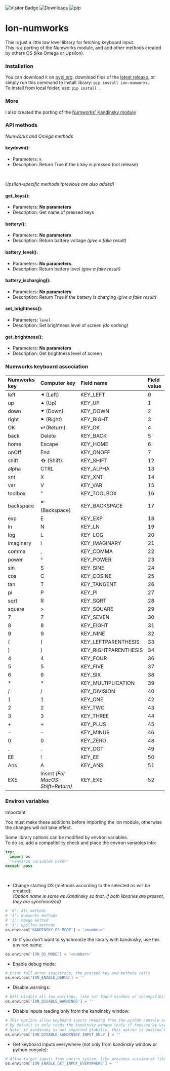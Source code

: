 ![Visitor Badge](https://visitor-badge.laobi.icu/badge?page_id=ZetaMap.Ion-Numworks) ![Downloads](https://shields.io/github/downloads/ZetaMap/Ion-Numworks/total) ![pip](https://img.shields.io/pypi/dm/ion-numworks?label=pip_downloads)

# Ion-numworks
This is just a little low level library for fetching keyboard input. <br>
This is a porting of the Numworks module, and add other methods created by others OS (like Omega or Upsilon).


### Installation
You can download it on [pypi.org](https://pypi.org/project/ion-numworks), download files of the [latest release](https://github.com/ZetaMap/Ion-numworks/releases/latest), or simply run this command to install library: ``pip install ion-numworks``. <br>
To install from local folder, use: ``pip install .``


### More
I also created the porting of the [Numworks' Kandinsky module](https://github.com/ZetaMap/Kandinsky-Numworks)


### API methods
*Numworks and Omega methods*

#### keydown():
* Parameters: ``k``
* Description: Return True if the ``k`` key is pressed (not release)

<br>

*Upsilon-specific methods (previous are also added)*

#### get_keys():
* Parameters: **No parameters**
* Description: Get name of pressed keys

#### battery():
* Parameters: **No parameters**
* Description: Return battery voltage *(give a fake result)*

#### battery_level():
* Parameters: **No parameters**
* Description: Return battery level *(give a fake result)*

#### battery_ischarging():
* Parameters: **No parameters**
* Description: Return True if the battery is charging *(give a fake result)*

#### set_brightness():
* Parameters: ``level``
* Description: Set brightness level of screen *(do nothing)*

#### get_brightness():
* Parameters: **No parameters**
* Description: Get brightness level of screen


### Numworks keyboard association
| Numworks key | Computer key      | Field name           | Field value
|:-------------|:------------------|:---------------------|:------------
| left         | ⯇  (Left)         | KEY_LEFT             | 0
| up           | ⯅  (Up)           | KEY_UP               | 1
| down         | ⯆  (Down)         | KEY_DOWN             | 2
| right        | ⯈  (Right)        | KEY_RIGHT            | 3
| OK           | **⮠**  (Return)       | KEY_OK               | 4
| back         | Delete            | KEY_BACK             | 5
| home         | Escape            | KEY_HOME             | 6
| onOff        | End               | KEY_ONOFF            | 7
| shift        | **⇧**  (Shift)        | KEY_SHIFT            | 12
| alpha        | CTRL              | KEY_ALPHA            | 13
| xnt          | X                 | KEY_XNT              | 14
| var          | V                 | KEY_VAR              | 15
| toolbox      | "                 | KEY_TOOLBOX          | 16
| backspace    | **🠄**  (Backspace)    | KEY_BACKSPACE        | 17
| exp          | E                 | KEY_EXP              | 18
| ln           | N                 | KEY_LN               | 19
| log          | L                 | KEY_LOG              | 20
| imaginary    | I                 | KEY_IMAGINARY        | 21
| comma        | ,                 | KEY_COMMA            | 22
| power        | ^                 | KEY_POWER            | 23
| sin          | S                 | KEY_SINE             | 24
| cos          | C                 | KEY_COSINE           | 25
| tan          | T                 | KEY_TANGENT          | 26
| pi           | P                 | KEY_PI               | 27
| sqrt         | R                 | KEY_SQRT             | 28
| square       | >                 | KEY_SQUARE           | 29
| 7            | 7                 | KEY_SEVEN            | 30
| 8            | 8                 | KEY_EIGHT            | 31
| 9            | 9                 | KEY_NINE             | 32
| (            | (                 | KEY_LEFTPARENTHESIS  | 33
| )            | )                 | KEY_RIGHTPARENTHESIS | 34
| 4            | 4                 | KEY_FOUR             | 36
| 5            | 5                 | KEY_FIVE             | 37
| 6            | 6                 | KEY_SIX              | 38
| *            | *                 | KEY_MULTIPLICATION   | 39
| /            | /                 | KEY_DIVISION         | 40
| 1            | 1                 | KEY_ONE              | 42
| 2            | 2                 | KEY_TWO              | 43
| 3            | 3                 | KEY_THREE            | 44
| +            | +                 | KEY_PLUS             | 45
| -            | -                 | KEY_MINUS            | 46
| 0            | 0                 | KEY_ZERO             | 48
| .            | .                 | KEY_DOT              | 49
| EE           | !                 | KEY_EE               | 50
| Ans          | A                 | KEY_ANS              | 51
| EXE          | Insert *(For MacOS: Shift+Return)*           | KEY_EXE              | 52


### Environ variables
> [!IMPORTANT]
> You must make these additions before importing the ion module, otherwise the changes will not take effect.

Some library options can be modified by environ variables.<br>
To do so, add a compatibility check and place the environ variables into:
```python
try:
  import os
  "<environ variables here>"
except: pass
```

<br>

* Change starting OS (methods according to the selected os will be created): <br>
*(Option name is same as Kandinsky so that, if both libraries are present, they are synchronized)*
```python
# '0': All methods
# '1': Numworks methods
# '2': Omega method
# '3': Upsilon methods
os.environ['KANDINSKY_OS_MODE'] = '<number>'
```

* Or if you don't want to synchronize the library with kandinsky, use this environ name:
```python
os.environ['ION_OS_MODE'] = '<number>'
```

* Enable debug mode:
```python
# Print full error stacktrace, the pressed key and methods calls
os.environ['ION_ENABLE_DEBUG'] = ''
```

* Disable warnings:
```python
# Will disable all ion warnings, like not found windows or incompatibilities.
os.environ['ION_DISABLE_WARNINGS'] = ''
```

* Disable inputs reading only from the kandinsky window:
```python
# This options allow keyboard inputs reading from the python console and the kandinsky window
# By default it only reads the kandinsky window (only if focused by user)
# Note: if kandinsky is not imported globally, this option is enabled by default
os.environ['ION_DISABLE_KANDINSKY_INPUT_ONLY'] = ''
```

* Get keyboard inputs everywhere (not only from kandinsky window or python console):
```python
# Allow to get inputs from entire system, like previous version of library
os.environ['ION_ENABLE_GET_INPUT_EVERYWHERE'] = ''
```
